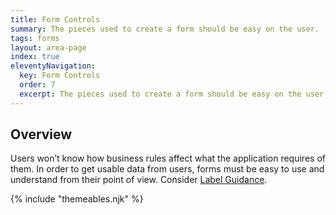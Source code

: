 ```yaml
---
title: Form Controls
summary: The pieces used to create a form should be easy on the user.
tags: forms
layout: area-page
index: true
eleventyNavigation:
  key: Form Controls
  order: 7
  excerpt: The pieces used to create a form should be easy on the user.
---
```


## Overview

Users won’t know how business rules affect what the application requires of them. In order to get usable data from users, forms must be easy to use and understand from their point of view. Consider [Label Guidance](/form-controls/labels-guidance).

{% include "themeables.njk" %}
